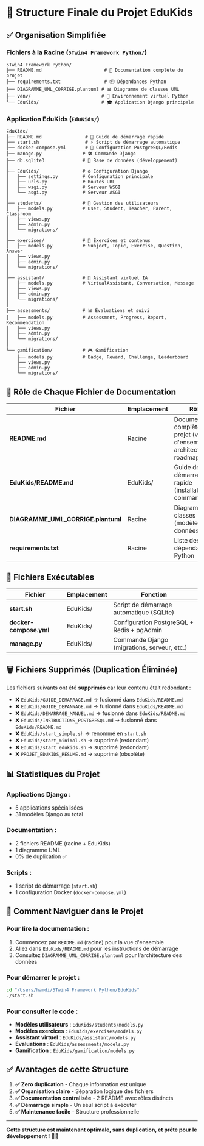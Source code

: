 # 📁 Structure Finale du Projet EduKids

## ✅ **Organisation Simplifiée**

### **Fichiers à la Racine (`5Twin4 Framework Python/`)**

```
5Twin4 Framework Python/
├── README.md                       # 📘 Documentation complète du projet
├── requirements.txt                # 📦 Dépendances Python
├── DIAGRAMME_UML_CORRIGE.plantuml # 📊 Diagramme de classes UML
├── venv/                          # 🐍 Environnement virtuel Python
└── EduKids/                       # 🎓 Application Django principale
```

### **Application EduKids (`EduKids/`)**

```
EduKids/
├── README.md                # 🚀 Guide de démarrage rapide
├── start.sh                 # ⚡ Script de démarrage automatique
├── docker-compose.yml       # 🐳 Configuration PostgreSQL/Redis
├── manage.py               # 🛠️ Commande Django
├── db.sqlite3              # 💾 Base de données (développement)
│
├── EduKids/                # ⚙️ Configuration Django
│   ├── settings.py         # Configuration principale
│   ├── urls.py             # Routes URL
│   ├── wsgi.py             # Serveur WSGI
│   └── asgi.py             # Serveur ASGI
│
├── students/               # 👥 Gestion des utilisateurs
│   ├── models.py           # User, Student, Teacher, Parent, Classroom
│   ├── views.py
│   ├── admin.py
│   └── migrations/
│
├── exercises/              # 📝 Exercices et contenus
│   ├── models.py           # Subject, Topic, Exercise, Question, Answer
│   ├── views.py
│   ├── admin.py
│   └── migrations/
│
├── assistant/              # 🤖 Assistant virtuel IA
│   ├── models.py           # VirtualAssistant, Conversation, Message
│   ├── views.py
│   ├── admin.py
│   └── migrations/
│
├── assessments/            # 📊 Évaluations et suivi
│   ├── models.py           # Assessment, Progress, Report, Recommendation
│   ├── views.py
│   ├── admin.py
│   └── migrations/
│
└── gamification/           # 🎮 Gamification
    ├── models.py           # Badge, Reward, Challenge, Leaderboard
    ├── views.py
    ├── admin.py
    └── migrations/
```

## 📄 **Rôle de Chaque Fichier de Documentation**

| Fichier | Emplacement | Rôle | Audience |
|---------|-------------|------|----------|
| **README.md** | Racine | Documentation complète du projet (vue d'ensemble, architecture, roadmap) | Tous |
| **EduKids/README.md** | EduKids/ | Guide de démarrage rapide (installation, commandes) | Développeurs |
| **DIAGRAMME_UML_CORRIGE.plantuml** | Racine | Diagramme de classes UML (modèles de données) | Développeurs/Concepteurs |
| **requirements.txt** | Racine | Liste des dépendances Python | Développeurs |

## 🚀 **Fichiers Exécutables**

| Fichier | Emplacement | Fonction |
|---------|-------------|----------|
| **start.sh** | EduKids/ | Script de démarrage automatique (SQLite) |
| **docker-compose.yml** | EduKids/ | Configuration PostgreSQL + Redis + pgAdmin |
| **manage.py** | EduKids/ | Commande Django (migrations, serveur, etc.) |

## 🗑️ **Fichiers Supprimés (Duplication Éliminée)**

Les fichiers suivants ont été **supprimés** car leur contenu était redondant :

- ❌ `EduKids/GUIDE_DEMARRAGE.md` → fusionné dans `EduKids/README.md`
- ❌ `EduKids/GUIDE_DEPANNAGE.md` → fusionné dans `EduKids/README.md`
- ❌ `EduKids/DEMARRAGE_MANUEL.md` → fusionné dans `EduKids/README.md`
- ❌ `EduKids/INSTRUCTIONS_POSTGRESQL.md` → fusionné dans `EduKids/README.md`
- ❌ `EduKids/start_simple.sh` → renommé en `start.sh`
- ❌ `EduKids/start_minimal.sh` → supprimé (redondant)
- ❌ `EduKids/start_edukids.sh` → supprimé (redondant)
- ❌ `PROJET_EDUKIDS_RESUME.md` → supprimé (obsolète)

## 📊 **Statistiques du Projet**

### **Applications Django :**
- 5 applications spécialisées
- 31 modèles Django au total

### **Documentation :**
- 2 fichiers README (racine + EduKids)
- 1 diagramme UML
- 0% de duplication ✅

### **Scripts :**
- 1 script de démarrage (`start.sh`)
- 1 configuration Docker (`docker-compose.yml`)

## 🎯 **Comment Naviguer dans le Projet**

### **Pour lire la documentation :**
1. Commencez par `README.md` (racine) pour la vue d'ensemble
2. Allez dans `EduKids/README.md` pour les instructions de démarrage
3. Consultez `DIAGRAMME_UML_CORRIGE.plantuml` pour l'architecture des données

### **Pour démarrer le projet :**
```bash
cd "/Users/hamdi/5Twin4 Framework Python/EduKids"
./start.sh
```

### **Pour consulter le code :**
- **Modèles utilisateurs** : `EduKids/students/models.py`
- **Modèles exercices** : `EduKids/exercises/models.py`
- **Assistant virtuel** : `EduKids/assistant/models.py`
- **Évaluations** : `EduKids/assessments/models.py`
- **Gamification** : `EduKids/gamification/models.py`

## ✅ **Avantages de cette Structure**

1. **✅ Zero duplication** - Chaque information est unique
2. **✅ Organisation claire** - Séparation logique des fichiers
3. **✅ Documentation centralisée** - 2 README avec rôles distincts
4. **✅ Démarrage simple** - Un seul script à exécuter
5. **✅ Maintenance facile** - Structure professionnelle

---

**Cette structure est maintenant optimale, sans duplication, et prête pour le développement !** 🎯✨


